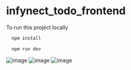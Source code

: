 # infynect_todo_frontend

To run this project locally

```bash
  npm install
```
```bash
  npm run dev
```
![image](https://github.com/ayush1337/infynect_todo_frontend/assets/28340990/8991709c-1a68-404f-86c4-3325036bf049)
![image](https://github.com/ayush1337/infynect_todo_frontend/assets/28340990/1f50f061-1dca-4ff7-b162-9519f9f20496)
![image](https://github.com/ayush1337/infynect_todo_frontend/assets/28340990/7534451b-b425-4e12-be89-89330b304dbc)
